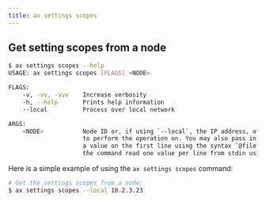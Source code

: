 ```yaml
---
title: ax settings scopes
---
```


## Get setting scopes from a node

```bash
$ ax settings scopes --help
USAGE: ax settings scopes [FLAGS] <NODE>

FLAGS:
    -v, -vv, -vvv    Increase verbosity
    -h, --help       Prints help information
    --local          Process over local network

ARGS:
    <NODE>           Node ID or, if using `--local`, the IP address, of the node
                     to perform the operation on. You may also pass in a file with
                     a value on the first line using the syntax `@file.txt` or have
                     the command read one value per line from stdin using `@-`.
```

Here is a simple example of using the `ax settings scopes` command:

```bash
# Get the settings scopes from a node:
$ ax settings scopes --local 10.2.3.23
```
